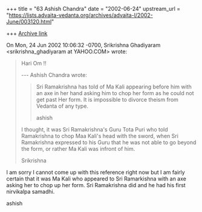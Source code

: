 +++
title = "63 Ashish Chandra"
date = "2002-06-24"
upstream_url = "https://lists.advaita-vedanta.org/archives/advaita-l/2002-June/003120.html"

+++
[Archive link](https://lists.advaita-vedanta.org/archives/advaita-l/2002-June/003120.html)

On Mon, 24 Jun 2002 10:06:32 -0700, Srikrishna Ghadiyaram
<srikrishna_ghadiyaram at YAHOO.COM> wrote:

>Hari Om !!
>
>--- Ashish Chandra <ramkisno at HOTMAIL.COM> wrote:
>> Sri Ramakrishna has told of Ma Kali
>> appearing before him
>> with an axe in her hand asking him to chop her form
>> as he could not get
>> past Her form. It is impossible to divorce theism
>> from Vedanta of any type.
>>
>> ashish
>
>
>I thought, it was Sri Ramakrishna's Guru Tota Puri who
>told Ramakrishna to chop Maa Kali's head with the
>sword, when Sri Ramakrishna expressed to his Guru that
>he was not able to go beyond the form, or rather Ma
>Kali was infront of him.
>
>Srikrishna
>

I am sorry I cannot come up with this reference right now but I am fairly
certain that it was Ma Kali who appeared to Sri Ramarkishna with an axe
asking her to chop up her form. Sri Ramakrishna did and he had his first
nirvikalpa samadhi.

ashish

